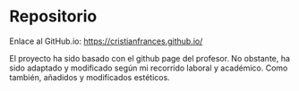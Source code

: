 # Repositorio

Enlace al GitHub.io: https://cristianfrances.github.io/

El proyecto ha sido basado con el github page del profesor. No obstante, ha sido adaptado y modificado según mi recorrido laboral y académico. Como también, añadidos y modificados estéticos.


